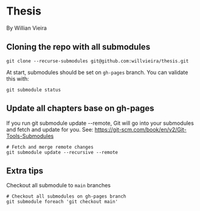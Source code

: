 # Thesis 

By Willian Vieira

## Cloning the repo with all submodules

```
git clone --recurse-submodules git@github.com:willvieira/thesis.git
```

At start, submodules should be set on `gh-pages` branch. 
You can validate this with:

```
git submodule status
```

## Update all chapters base on gh-pages

If you run git submodule update --remote, Git will go into your submodules and fetch and update for you. See: https://git-scm.com/book/en/v2/Git-Tools-Submodules

```
# Fetch and merge remote changes
git submodule update --recursive --remote
```

## Extra tips

Checkout all submodule to `main` branches

```
# Checkout all submodules on gh-pages branch
git submodule foreach 'git checkout main'
```

